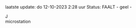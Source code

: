laatste update: 
do 12-10-2023  2:28   uur 
Status: FAALT - geel - 
<div class="service R">J</div><div class="service Y">microstation</div>